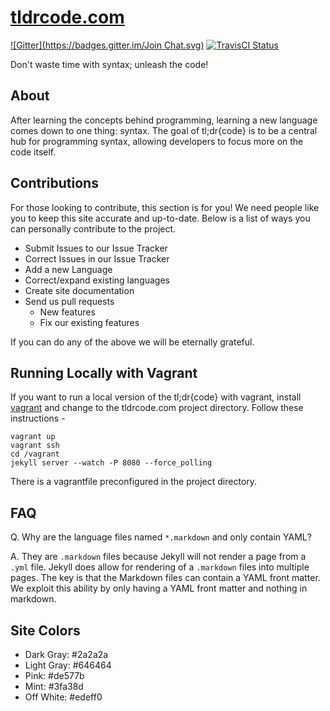 [tldrcode.com](http://tldrcode.com)
============
[![Gitter](https://badges.gitter.im/Join Chat.svg)](https://gitter.im/tldrcode/tldrcode.com?utm_source=badge&utm_medium=badge&utm_campaign=pr-badge&utm_content=badge)
[![TravisCI Status](https://travis-ci.org/tldrcode/tldrcode.com.svg)](https://travis-ci.org/tldrcode/tldrcode.com)

Don't waste time with syntax; unleash the code!

## About
After learning the concepts behind programming, learning a new language comes
down to one thing: syntax. The goal of tl;dr{code} is to be a central hub for
programming syntax, allowing developers to focus more on the code itself.

Contributions
-------------
For those looking to contribute, this section is for you! We need people like you to keep this site accurate and up-to-date. Below is a list of ways you can personally contribute to the project.

- Submit Issues to our Issue Tracker
- Correct Issues in our Issue Tracker
- Add a new Language
- Correct/expand existing languages
- Create site documentation
- Send us pull requests
  - New features
  - Fix our existing features

If you can do any of the above we will be eternally grateful.

## Running Locally with Vagrant
If you want to run a local version of the tl;dr{code} with vagrant, install
[vagrant](https://www.vagrantup.com/) and change to the tldrcode.com project directory. Follow these instructions -

    vagrant up
    vagrant ssh
    cd /vagrant
    jekyll server --watch -P 8080 --force_polling

There is a vagrantfile preconfigured in the project directory.

FAQ
---
Q. Why are the language files named `*.markdown` and only contain YAML?

A. They are `.markdown` files because Jekyll will not render a page from a `.yml` file. Jekyll does allow for rendering of a `.markdown` files into multiple pages. The key is that the Markdown files can contain a YAML front matter. We exploit this ability by only having a YAML front matter and nothing in markdown.

## Site Colors
- Dark Gray: #2a2a2a
- Light Gray: #646464
- Pink: #de577b
- Mint: #3fa38d
- Off White: #edeff0
